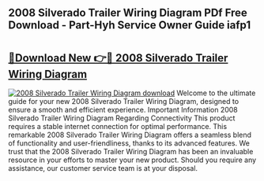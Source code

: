 ## 2008 Silverado Trailer Wiring Diagram PDf Free Download - Part-Hyh Service Owner Guide iafp1

# <h2><a href="http://dfprak.blite.top/?on=2008+Silverado+Trailer+Wiring+Diagram">🔗Download New 👉🔴 2008 Silverado Trailer Wiring Diagram</a></h2>

[![2008 Silverado Trailer Wiring Diagram download](https://i.imgur.com/lujVjoI.png)](http://dfprak.blite.top/?on=2008+Silverado+Trailer+Wiring+Diagram)
Welcome to the ultimate guide for your new 2008 Silverado Trailer Wiring Diagram, designed to ensure a smooth and efficient experience. Important Information 2008 Silverado Trailer Wiring Diagram Regarding Connectivity This product requires a stable internet connection for optimal performance. This remarkable 2008 Silverado Trailer Wiring Diagram offers a seamless blend of functionality and user-friendliness, thanks to its advanced features. We trust that the 2008 Silverado Trailer Wiring Diagram has been an invaluable resource in your efforts to master your new product. Should you require any assistance, our customer service team is at your disposal.
